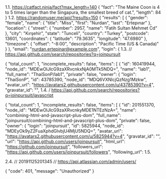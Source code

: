 1.1.
https://catfact.ninja/fact?max_length=140
{
    "fact": "The Maine Coon is 4 to 5 times larger than the Singapura, the smallest breed of cat.",
    "length": 84
}
1.2.
https://randomuser.me/api/?results=150
{
    "results": [
        {
            "gender": "female",
            "name": {
                "title": "Miss",
                "first": "Nurdan",
                "last": "Ertepınar"
            },
            "location": {
                "street": {
                    "number": 2957,
                    "name": "Fatih Sultan Mehmet Cd"
                },
                "city": "Kırşehir",
                "state": "Tunceli",
                "country": "Turkey",
                "postcode": 13601,
                "coordinates": {
                    "latitude": "79.3635",
                    "longitude": "47.6980"
                },
                "timezone": {
                    "offset": "-8:00",
                    "description": "Pacific Time (US & Canada)"
                }
            },
            "email": "nurdan.ertepinar@example.com",
            "login": {
1.3.
// https://api.github.com/search/repositories?q=joinpursuit

{
  "total_count": 1,
  "incomplete_results": false,
  "items": [
    {
      "id": 160419944,
      "node_id": "MDEwOlJlcG9zaXRvcnkxNjA0MTk5NDQ=",
      "name": "lab1",
      "full_name": "ThaiSonP/lab1",
      "private": false,
      "owner": {
        "login": "ThaiSonP",
        "id": 43785390,
        "node_id": "MDQ6VXNlcjQzNzg1Mzkw",
        "avatar_url": "https://avatars2.githubusercontent.com/u/43785390?v=4",
        "gravatar_id": "",
1.4.
/ https://api.github.com/search/repositories?q=joinpursuit/javascript

{
  "total_count": 1,
  "incomplete_results": false,
  "items": [
    {
      "id": 201551370,
      "node_id": "MDEwOlJlcG9zaXRvcnkyMDE1NTEzNzA=",
      "name": "combining-html-and-javascript-plus-dom",
      "full_name": "joinpursuit/combining-html-and-javascript-plus-dom",
      "private": false,
      "owner": {
        "login": "joinpursuit",
        "id": 5825944,
        "node_id": "MDEyOk9yZ2FuaXphdGlvbjU4MjU5NDQ=",
        "avatar_url": "https://avatars2.githubusercontent.com/u/5825944?v=4",
        "gravatar_id": "",
        "url": "https://api.github.com/users/joinpursuit",
        "html_url": "https://github.com/joinpursuit",
        "followers_url": "https://api.github.com/users/joinpursuit/followers",
        "following_url":
1.5. 

          
2.4.
// 20191125201345
// https://api.atlassian.com/admin/users/

{
  "code": 401,
  "message": "Unauthorized"
}